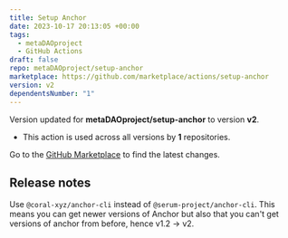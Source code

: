 ```yaml
---
title: Setup Anchor
date: 2023-10-17 20:13:05 +00:00
tags:
  - metaDAOproject
  - GitHub Actions
draft: false
repo: metaDAOproject/setup-anchor
marketplace: https://github.com/marketplace/actions/setup-anchor
version: v2
dependentsNumber: "1"
---
```



Version updated for **metaDAOproject/setup-anchor** to version **v2**.
- This action is used across all versions by **1** repositories.

Go to the [GitHub Marketplace](https://github.com/marketplace/actions/setup-anchor) to find the latest changes.

## Release notes

Use `@coral-xyz/anchor-cli` instead of `@serum-project/anchor-cli`. This means you can get newer versions of Anchor but also that you can't get versions of anchor from before, hence v1.2 -> v2.
